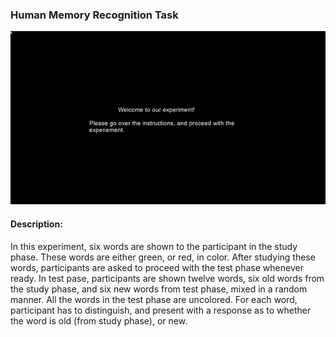 ### Human Memory Recognition Task

![](Psychopy_Advance_Recognition_Memory_Task_GIF.gif)

#### Description:
In this experiment, six words are shown to the participant in the study phase. These words are either green, or red, in color. After studying these words, participants are asked to proceed with the test phase whenever ready. In test pase, participants are shown twelve words, six old words from the study phase, and six new words from test phase, mixed in a random manner. All the words in the test phase are uncolored. For each word, participant has to distinguish, and present with a response as to whether the word is old (from study phase), or new. 
